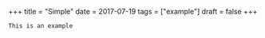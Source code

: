 +++
title = "Simple"
date = 2017-07-19
tags = ["example"]
draft = false
+++

```text
This is an example
```
